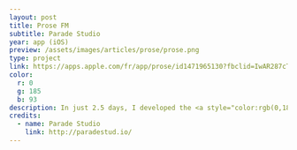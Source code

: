 ```yaml
---
layout: post
title: Prose FM
subtitle: Parade Studio
year: app (iOS)
preview: /assets/images/articles/prose/prose.png
type: project
link: https://apps.apple.com/fr/app/prose/id1471965130?fbclid=IwAR287cTD1_hWPPe0uIQMbaoIlSFO6u6muK1euVovTcyVXuZcxZehDB0WP5w
color:
  r: 0
  g: 185
  b: 93
description: In just 2.5 days, I developed the <a style="color:rgb(0,185,93)" href="https://prose.fm" target="_blank">Prose</a> radio app, for the iOS App Store. Developed in Swift, and designed by <a href="https://prose.fm" target="_blank" style="color:rgb(0,185,93)">Parade Studio</a>. iOS user I want you to <a href="https://apps.apple.com/fr/app/prose/id1471965130?fbclid=IwAR287cTD1_hWPPe0uIQMbaoIlSFO6u6muK1euVovTcyVXuZcxZehDB0WP5w" target="_blank" style="color:rgb(0,185,93)">download the app</a> !
credits:
  - name: Parade Studio
    link: http://paradestud.io/
---
```

